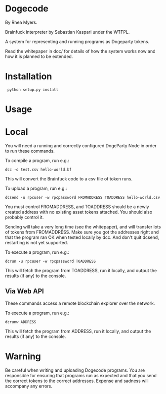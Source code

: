 Dogecode
========

By Rhea Myers.

Brainfuck interpreter by Sebastian Kaspari under the WTFPL. 

A system for representing and running programs as Dogeparty tokens.

Read the whitepaper in doc/ for details of how the system works now and how it is planned to be extended.

Installation
============

     python setup.py install

Usage
=====

Local
=====

You will need a running and correctly configured DogeParty Node in order to run these commands.

To compile a program, run e.g.:

    dcc -o test.csv hello-world.bf

This will convert the Brainfuck code to a csv file of token runs.

To upload a program, run e.g.:

    dcsend -u rpcuser -w rpcpassword FROMADDRESS TOADDRESS hello-world.csv

You must control FROMADDRESS, and TOADDRESS should be a newly created address with no existing asset tokens attached. You should also probably control it.

Sending will take a very long time (see the whitepaper), and will transfer lots of tokens from FROMADDRESS. Make sure you got the addresses right and that the program ran OK when tested locally by dcc. And don't quit dcsend, restarting is not yet supported. 

To execute a program, run e.g.:

    dcrun -u rpcuser -w rpcpassword TOADDRESS

This will fetch the program from TOADDRESS, run it locally, and output the results (if any) to the console.

Via Web API
-----------

These commands access a remote blockchain explorer over the network.

To execute a program, run e.g.:

    dcrunw ADDRESS

This will fetch the program from ADDRESS, run it locally, and output the results (if any) to the console.

Warning
=======

 Be careful when writing and uploading Dogecode programs. You are responsible for ensuring that programs run as expected and that you send the correct tokens to the correct addresses. Expense and sadness will accompany any errors.
